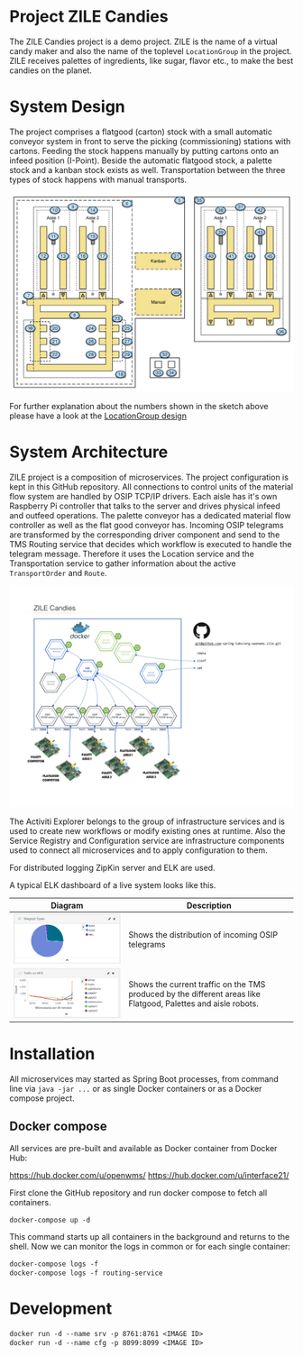 # Project ZILE Candies

The ZILE Candies project is a demo project. ZILE is the name of a virtual candy maker and
also the name of the toplevel `LocationGroup` in the project. ZILE receives palettes of
ingredients, like sugar, flavor etc., to make the best candies on the planet.

# System Design

The project comprises a flatgood (carton) stock with a small automatic conveyor system in front to serve
the picking (commissioning) stations with cartons. Feeding the stock happens manually by putting
cartons onto an infeed position (I-Point). Beside the automatic flatgood stock, a palette stock
and a kanban stock exists as well. Transportation between the three types of stock happens with
manual transports.

![Layout][1]

For further explanation about the numbers shown in the sketch above please have a look at the
[LocationGroup design](docs/referencedata.md)

# System Architecture

ZILE project is a composition of microservices. The project configuration is kept in
this GitHub repository. All connections to control units of the material flow system are handled
by OSIP TCP/IP drivers. Each aisle has it's own Raspberry Pi controller that talks to the server
and drives physical infeed and outfeed operations. The palette conveyor has a dedicated material
flow controller as well as the flat good conveyor has. Incoming OSIP telegrams are transformed by
the corresponding driver component and send to the TMS Routing service that decides which workflow
is executed to handle the telegram message. Therefore it uses the Location service and the Transportation
service to gather information about the active `TransportOrder` and `Route`.

![SA][2]

The Activiti Explorer belongs to the group of infrastructure services and is used to create new
workflows or modify existing ones at runtime. Also the Service Registry and Configuration service
are infrastructure components used to connect all microservices and to apply configuration to them.

For distributed logging ZipKin server and ELK are used.

A typical ELK dashboard of a live system looks like this.

Diagram | Description
---- | ----
![TT][3] | Shows the distribution of incoming OSIP telegrams
![Traffic][4] | Shows the current traffic on the TMS produced by the different areas like Flatgood, Palettes and aisle robots.


# Installation

All microservices may started as Spring Boot processes, from command line via `java -jar ...` or as
single Docker containers or as a Docker compose project.

## Docker compose

All services are pre-built and available as Docker container from Docker Hub:

https://hub.docker.com/u/openwms/
https://hub.docker.com/u/interface21/

First clone the GitHub repository and run docker compose to fetch all containers.

```
docker-compose up -d
```

This command starts up all containers in the background and returns to the shell. Now we can monitor the logs
in common or for each single container:

```
docker-compose logs -f
docker-compose logs -f routing-service
```

# Development

```
docker run -d --name srv -p 8761:8761 <IMAGE ID>
docker run -d --name cfg -p 8099:8099 <IMAGE ID>
```

[1]: res/layout.png
[2]: res/systemoverview.png
[3]: res/tt.png
[4]: res/traffic.png
